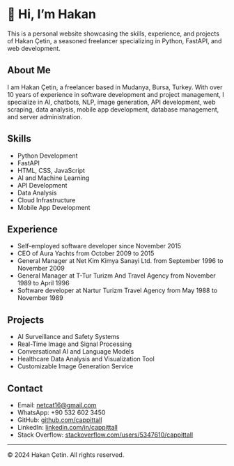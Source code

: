 # 👋 Hi, I’m Hakan

This is a personal website showcasing the skills, experience, and projects of Hakan Çetin, a seasoned freelancer specializing in Python, FastAPI, and web development.

## About Me

I am Hakan Çetin, a freelancer based in Mudanya, Bursa, Turkey. With over 10 years of experience in software development and project management, I specialize in AI, chatbots, NLP, image generation, API development, web scraping, data analysis, mobile app development, database management, and server administration.

## Skills

- Python Development
- FastAPI
- HTML, CSS, JavaScript
- AI and Machine Learning
- API Development
- Data Analysis
- Cloud Infrastructure
- Mobile App Development

## Experience

- Self-employed software developer since November 2015
- CEO of Aura Yachts from October 2009 to 2015
- General Manager at Net Kim Kimya Sanayi Ltd. from September 1996 to November 2009
- General Manager at T-Tur Turizm And Travel Agency from November 1989 to April 1996
- Software developer at Nartur Turizm Travel Agency from May 1988 to November 1989

## Projects

- AI Surveillance and Safety Systems
- Real-Time Image and Signal Processing
- Conversational AI and Language Models
- Healthcare Data Analysis and Visualization Tool
- Customizable Image Generation Service

## Contact

- Email: netcat16@gmail.com
- WhatsApp: +90 532 602 3450
- GitHub: [github.com/cappittall](https://github.com/cappittall)
- LinkedIn: [linkedin.com/in/cappittall](https://www.linkedin.com/in/cappittall/)
- Stack Overflow: [stackoverflow.com/users/5347610/cappittall](https://stackoverflow.com/users/5347610/cappittall)

---

&copy; 2024 Hakan Çetin. All rights reserved.
